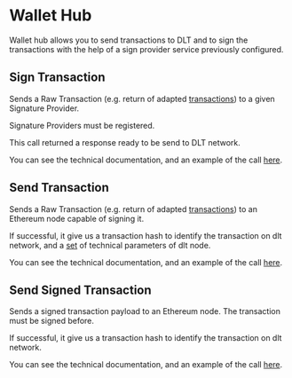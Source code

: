 # Wallet Hub 

Wallet hub allows you to send transactions to DLT and to sign the transactions with the help of a sign provider service previously configured.

## Sign Transaction 

Sends a Raw Transaction (e.g. return of adapted <a href="https://bbva.github.io/hancock-dlt-adapter/api.html#hancock-dlt-adapter-api--dlt-transfers">transactions</a>) to a given Signature Provider. 

Signature Providers must be registered.

This call returned a response ready to be send to DLT network.

You can see the technical documentation, and an example of the call <a href="https://bbva.github.io/hancock-dlt-broker/api.html#hancock-wallet-hub--dlt-sign-tx">here</a>.

## Send Transaction 

Sends a Raw Transaction (e.g. return of adapted <a href="https://bbva.github.io/hancock-dlt-adapter/api.html#hancock-dlt-adapter-api--dlt-transfers">transactions</a>) to an Ethereum node capable of signing it.

If successful, it give us a transaction hash to identify the transaction on dlt network, and a <a href="https://bbva.github.io/hancock-dlt-broker/api.html#tocSsendresponse">set</a> of technical parameters of dlt node.

You can see the technical documentation, and an example of the call <a href="https://bbva.github.io/hancock-dlt-broker/api.html#hancock-wallet-hub--dlt-send-tx">here</a>.

## Send Signed Transaction 

Sends a signed transaction payload to an Ethereum node. The transaction must be signed before.

If successful, it give us a transaction hash to identify the transaction on dlt network.

You can see the technical documentation, and an example of the call <a href="https://bbva.github.io/hancock-dlt-broker/api.html#hancock-wallet-hub--dlt-send-signed-tx">here</a>.
